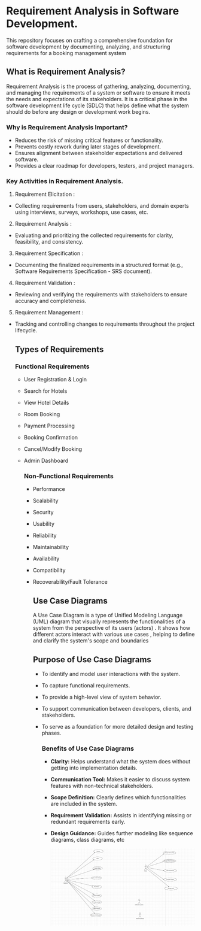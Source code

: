 
# Requirement Analysis in Software Development.
This repository focuses on crafting a comprehensive foundation for software development by documenting, analyzing, and structuring requirements for a booking management system

## What is Requirement Analysis?
Requirement Analysis is the process of gathering, analyzing, documenting, and managing the requirements of a system or software to ensure it meets the needs and expectations of its stakeholders. It is a critical phase in the software development life cycle (SDLC) that helps define what the system should do before any design or development work begins.
### Why is Requirement Analysis Important?
- Reduces the risk of missing critical features or functionality.
- Prevents costly rework during later stages of development.
- Ensures alignment between stakeholder expectations and delivered software.
- Provides a clear roadmap for developers, testers, and project managers.

### Key Activities in Requirement Analysis.
1. Requirement Elicitation :
- Collecting requirements from users, stakeholders, and domain experts using interviews, surveys, workshops, use cases, etc.
2. Requirement Analysis :
- Evaluating and prioritizing the collected requirements for clarity, feasibility, and consistency.
3. Requirement Specification :
- Documenting the finalized requirements in a structured format (e.g., Software Requirements Specification - SRS document).
4. Requirement Validation :
- Reviewing and verifying the requirements with stakeholders to ensure accuracy and completeness.
5. Requirement Management :
- Tracking and controlling changes to requirements throughout the project lifecycle.

  ## Types of Requirements
  ### Functional Requirements
  - User Registration & Login
  - Search for Hotels
  - View Hotel Details
  - Room Booking
  - Payment Processing
  - Booking Confirmation
  - Cancel/Modify Booking
  - Admin Dashboard
 
    ### Non-Functional Requirements
    - Performance
    - Scalability
    - Security
    - Usability
    - Reliability
    - Maintainability
    - Availability
    - Compatibility
    - Recoverability/Fault Tolerance
   
      ## Use Case Diagrams
      A Use Case Diagram is a type of Unified Modeling Language (UML) diagram that visually represents the functionalities of a system from the perspective of its users (actors) . It shows how different actors interact with various use cases , helping to define and clarify the system's scope and boundaries

      ## Purpose of Use Case Diagrams
      - To identify and model user interactions with the system.
      - To capture functional requirements.
      - To provide a high-level view of system behavior.
      - To support communication between developers, clients, and stakeholders.
      - To serve as a foundation for more detailed design and testing phases.

        ### Benefits of Use Case Diagrams
        - **Clarity:** Helps understand what the system does without getting into implementation details.
        - **Communication Tool:** Makes it easier to discuss system features with non-technical stakeholders.
        - **Scope Definition:** Clearly defines which functionalities are included in the system.
        - **Requirement Validation:** Assists in identifying missing or redundant requirements early.
        - **Design Guidance:** Guides further modeling like sequence diagrams, class diagrams, etc
       
          ![use case diagram](https://github.com/webmaster254/requirement-analysis/blob/main/alx-booking-uc.png)
